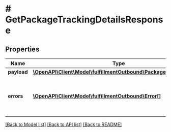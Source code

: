 # # GetPackageTrackingDetailsResponse

## Properties

Name | Type | Description | Notes
------------ | ------------- | ------------- | -------------
**payload** | [**\OpenAPI\Client\Model\fulfillmentOutbound\PackageTrackingDetails**](PackageTrackingDetails.md) |  | [optional]
**errors** | [**\OpenAPI\Client\Model\fulfillmentOutbound\Error[]**](Error.md) | A list of error responses returned when a request is unsuccessful. | [optional]

[[Back to Model list]](../../README.md#models) [[Back to API list]](../../README.md#endpoints) [[Back to README]](../../README.md)
